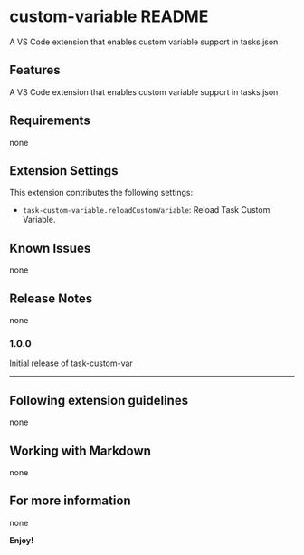 # custom-variable README

A VS Code extension that enables custom variable support in tasks.json

## Features

A VS Code extension that enables custom variable support in tasks.json

## Requirements

none

## Extension Settings

This extension contributes the following settings:

* `task-custom-variable.reloadCustomVariable`: Reload Task Custom Variable.

## Known Issues

none

## Release Notes

none

### 1.0.0

Initial release of task-custom-var

---

## Following extension guidelines

none

## Working with Markdown

none

## For more information

none

**Enjoy!**